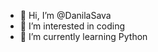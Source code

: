 - 👋 Hi, I’m @DanilaSava
- 👀 I’m interested in coding
- 🌱 I’m currently learning Python
<!---
DanilaSava/DanilaSava is a ✨ special ✨ repository because its `README.md` (this file) appears on your GitHub profile.
You can click the Preview link to take a look at your changes.
--->
